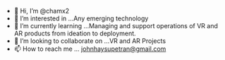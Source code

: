 - 👋 Hi, I’m @chamx2
- 👀 I’m interested in ...Any emerging technology
- 🌱 I’m currently learning ...Managing and support operations of VR and AR products from ideation to deployment.
- 💞️ I’m looking to collaborate on ...VR and AR Projects
- 📫 How to reach me ... johnhaysupetran@gmail.com

<!---
chamx2/chamx2 is a ✨ special ✨ repository because its `README.md` (this file) appears on your GitHub profile.
You can click the Preview link to take a look at your changes.
--->
